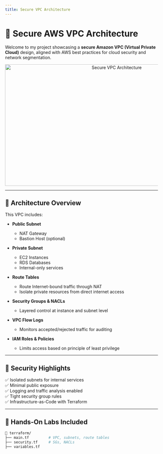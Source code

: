 ```yaml
---
title: Secure VPC Architecture
---
```


# 🔐 Secure AWS VPC Architecture

Welcome to my project showcasing a **secure Amazon VPC (Virtual Private Cloud)** design, aligned with AWS best practices for cloud security and network segmentation.

<p align="center">
  <img src="https://github.com/user-attachments/assets/d0953b7c-1ff4-4445-bc63-f7f014832cf7" alt="Secure VPC Architecture" width="720" height="400">
</p>

---

## 🧱 Architecture Overview

This VPC includes:

- **Public Subnet**  
  - NAT Gateway  
  - Bastion Host (optional)

- **Private Subnet**  
  - EC2 Instances  
  - RDS Databases  
  - Internal-only services

- **Route Tables**  
  - Route Internet-bound traffic through NAT
  - Isolate private resources from direct internet access

- **Security Groups & NACLs**  
  - Layered control at instance and subnet level

- **VPC Flow Logs**  
  - Monitors accepted/rejected traffic for auditing

- **IAM Roles & Policies**  
  - Limits access based on principle of least privilege

---

## 🔐 Security Highlights

✅ Isolated subnets for internal services  
✅ Minimal public exposure  
✅ Logging and traffic analysis enabled  
✅ Tight security group rules  
✅ Infrastructure-as-Code with Terraform

---

## 🧪 Hands-On Labs Included

```bash
📁 terraform/
├── main.tf         # VPC, subnets, route tables
├── security.tf     # SGs, NACLs
├── variables.tf
